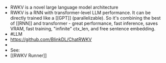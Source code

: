 - RWKV is a novel large language model architecture
- RWKV is a RNN with transformer-level LLM performance. It can be directly
   trained like a [[GPT]] (parallelizable). So it's combining the best of [[RNN]] 
  and transformer - great performance, fast inference, saves VRAM, fast 
  training, "infinite" ctx_len, and free sentence embedding.
- #LLM
- https://github.com/BlinkDL/ChatRWKV
-
- See:
- [[RWKV Runner]]